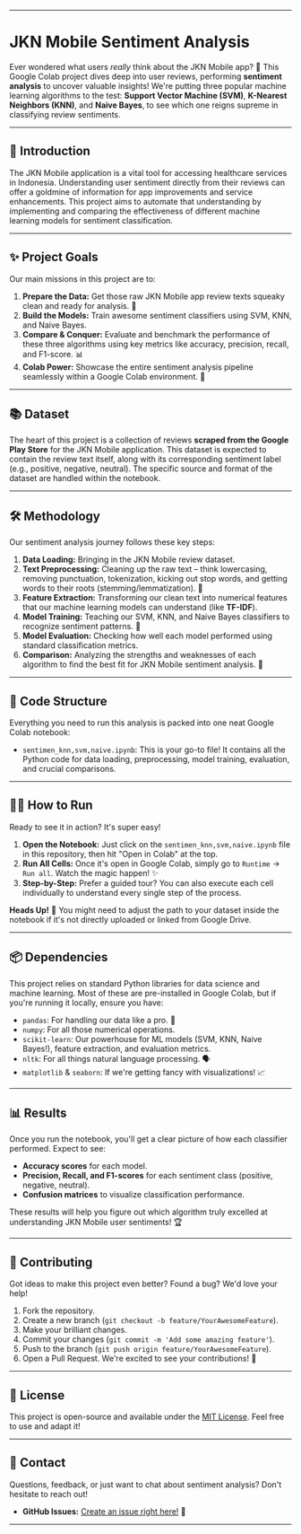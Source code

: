 

-----

# JKN Mobile Sentiment Analysis

Ever wondered what users *really* think about the JKN Mobile app? 🤔 This Google Colab project dives deep into user reviews, performing **sentiment analysis** to uncover valuable insights\! We're putting three popular machine learning algorithms to the test: **Support Vector Machine (SVM)**, **K-Nearest Neighbors (KNN)**, and **Naive Bayes**, to see which one reigns supreme in classifying review sentiments.

-----

## 🚀 Introduction

The JKN Mobile application is a vital tool for accessing healthcare services in Indonesia. Understanding user sentiment directly from their reviews can offer a goldmine of information for app improvements and service enhancements. This project aims to automate that understanding by implementing and comparing the effectiveness of different machine learning models for sentiment classification.

-----

## ✨ Project Goals

Our main missions in this project are to:

1.  **Prepare the Data:** Get those raw JKN Mobile app review texts squeaky clean and ready for analysis. 🧹
2.  **Build the Models:** Train awesome sentiment classifiers using SVM, KNN, and Naive Bayes.
3.  **Compare & Conquer:** Evaluate and benchmark the performance of these three algorithms using key metrics like accuracy, precision, recall, and F1-score. 📊
4.  **Colab Power:** Showcase the entire sentiment analysis pipeline seamlessly within a Google Colab environment. 🚀

-----

## 📚 Dataset

The heart of this project is a collection of reviews **scraped from the Google Play Store** for the JKN Mobile application. This dataset is expected to contain the review text itself, along with its corresponding sentiment label (e.g., positive, negative, neutral). The specific source and format of the dataset are handled within the notebook.

-----

## 🛠️ Methodology

Our sentiment analysis journey follows these key steps:

1.  **Data Loading:** Bringing in the JKN Mobile review dataset.
2.  **Text Preprocessing:** Cleaning up the raw text – think lowercasing, removing punctuation, tokenization, kicking out stop words, and getting words to their roots (stemming/lemmatization). 🛀
3.  **Feature Extraction:** Transforming our clean text into numerical features that our machine learning models can understand (like **TF-IDF**).
4.  **Model Training:** Teaching our SVM, KNN, and Naive Bayes classifiers to recognize sentiment patterns. 🧠
5.  **Model Evaluation:** Checking how well each model performed using standard classification metrics.
6.  **Comparison:** Analyzing the strengths and weaknesses of each algorithm to find the best fit for JKN Mobile sentiment analysis. 🎯

-----

## 📂 Code Structure

Everything you need to run this analysis is packed into one neat Google Colab notebook:

  * `sentimen_knn,svm,naive.ipynb`: This is your go-to file\! It contains all the Python code for data loading, preprocessing, model training, evaluation, and crucial comparisons.

-----

## 🏃‍♀️ How to Run

Ready to see it in action? It's super easy\!

1.  **Open the Notebook:** Just click on the `sentimen_knn,svm,naive.ipynb` file in this repository, then hit "Open in Colab" at the top.
2.  **Run All Cells:** Once it's open in Google Colab, simply go to `Runtime` -\> `Run all`. Watch the magic happen\! ✨
3.  **Step-by-Step:** Prefer a guided tour? You can also execute each cell individually to understand every single step of the process.

**Heads Up\!** 🚨 You might need to adjust the path to your dataset inside the notebook if it's not directly uploaded or linked from Google Drive.

-----

## 📦 Dependencies

This project relies on standard Python libraries for data science and machine learning. Most of these are pre-installed in Google Colab, but if you're running it locally, ensure you have:

  * `pandas`: For handling our data like a pro. 🐼
  * `numpy`: For all those numerical operations.
  * `scikit-learn`: Our powerhouse for ML models (SVM, KNN, Naive Bayes\!), feature extraction, and evaluation metrics.
  * `nltk`: For all things natural language processing. 🗣️
  * `matplotlib` & `seaborn`: If we're getting fancy with visualizations\! 📈

-----

## 📊 Results

Once you run the notebook, you'll get a clear picture of how each classifier performed. Expect to see:

  * **Accuracy scores** for each model.
  * **Precision, Recall, and F1-scores** for each sentiment class (positive, negative, neutral).
  * **Confusion matrices** to visualize classification performance.

These results will help you figure out which algorithm truly excelled at understanding JKN Mobile user sentiments\! 🏆

-----

## 🤝 Contributing

Got ideas to make this project even better? Found a bug? We'd love your help\!

1.  Fork the repository.
2.  Create a new branch (`git checkout -b feature/YourAwesomeFeature`).
3.  Make your brilliant changes.
4.  Commit your changes (`git commit -m 'Add some amazing feature'`).
5.  Push to the branch (`git push origin feature/YourAwesomeFeature`).
6.  Open a Pull Request. We're excited to see your contributions\! 🎉

-----

## 📄 License

This project is open-source and available under the [MIT License](https://opensource.org/licenses/MIT). Feel free to use and adapt it\!

-----

## 📧 Contact

Questions, feedback, or just want to chat about sentiment analysis? Don't hesitate to reach out\!

  * **GitHub Issues:** [Create an issue right here\!](https://www.google.com/search?q=https://github.com/meryzennn/sentiment_analysis_of_jkn_mobile_app_reviews_using_svm_knn_and_naive_bayes/issues) 🐛

-----

